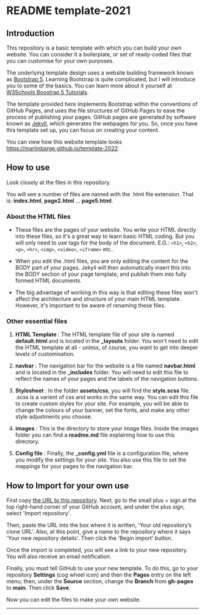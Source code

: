 # README template-2021

## Introduction

This repository is a basic template with which you can build your own website. You can consider it a boilerplate, or set of ready-coded files that you can customise for your own purposes. 

The underlying template design uses a website building framework known as <a href="https://getbootstrap.com/docs/5.0/getting-started/introduction/">Bootstrap 5</a>. Learning Bootstrap is quite complicated, but I will introduce you to some of the basics. You can learn more about it yourself at <a href="https://www.w3schools.com/bootstrap5//">W3Schools Boostrap 5 Tutorials</a>.

The template provided here implements Bootstrap within the conventions of GitHub Pages, and uses the file structures of GitHub Pages to ease the process of publishing your pages. GitHub pages are generated by software known as <a href="https://en.wikipedia.org/wiki/Jekyll_(software)">Jekyll</a>, which generates the webpages for you. So, once you have this template set up, you can focus on creating your content.   

You can view how this website template looks <https://martinbarge.github.io/template-2022>.

## How to use

Look closely at the files in this repository. 

You will see a number of files are named with the .html file extension. That is: **index.html**, **page2.html** … **page5.html**. 

### About the HTML files

* These files are the pages of your website. You write your HTML directly into these files, so it's a great way to learn basic HTML coding.  But you will only need to use tags for the body of the document. E.G.: `<h1>`, `<h2>`, `<p>`, `<hr>`, `<img>`, `<video>`, `<iframe>` etc..

* When you edit the .html files, you are only editing the content for the BODY part of your pages. Jekyll will then automatically insert this into the BODY section of your page template, and publish them into fully formed HTML documents. 

* The big advantage of working in this way is that editing these files won't affect the architecture and structure of your main HTML template. However, it's important to be aware of renaming these files. 

### Other essential files

1. **HTML Template** : The HTML template file of your site is named **default.html** and is located in the **&#95;layouts** folder. You won't need to edit the HTML template at all - unless, of course, you want to get into deeper levels of customisation.

2. **navbar** : The navigation bar for the website is a file named **navbar.html** and is located in the **&#95;includes** folder. You will need to edit this file to reflect the names of your pages and the labels of the navigation buttons.

3. **Stylesheet** : In the folder **assets/css**, you will find the **style.scss** file. .scss is a varient of css and works in the same way. You can edit this file to create custom styles for your site. For example, you will be able to change the colours of your banner, set the fonts, and make any other style adjustments you choose.

4. **images** : This is the directory to store your image files. Inside the images folder you can find a **readme.md** file explaining how to use this directory.

5. **Config file** : Finally, the **&#95;config.yml** file is a configuration file, where you modify the settings for your site. You also use this file to set the mappings for your pages to the navigation bar.

## How to Import for your own use

First copy <a href="https://github.com/martinbarge/template-2022">the URL to this repository</a>.
Next, go to the small plus + sign at the top right-hand corner of your GitHub account, and under the plus sign, select 'Import repository'.

Then, paste the URL into the box where it is written, 'Your old repository’s clone URL'. Also, at this point, give a name to the repository where it says 'Your new repository details'. Then click the 'Begin import' button.

Once the import is completed, you will see a link to your new repository. You will also receive an email notification. 

Finally, you must tell GitHub to use your new template. To do this, go to your repository **Settings** (cog wheel icon) and then the **Pages** entry on the left menu; then, under the **Source** section, change the **Branch** from **gh-pages** to **main**. Then click **Save**.   

Now you can edit the files to make your own website.

<hr>


